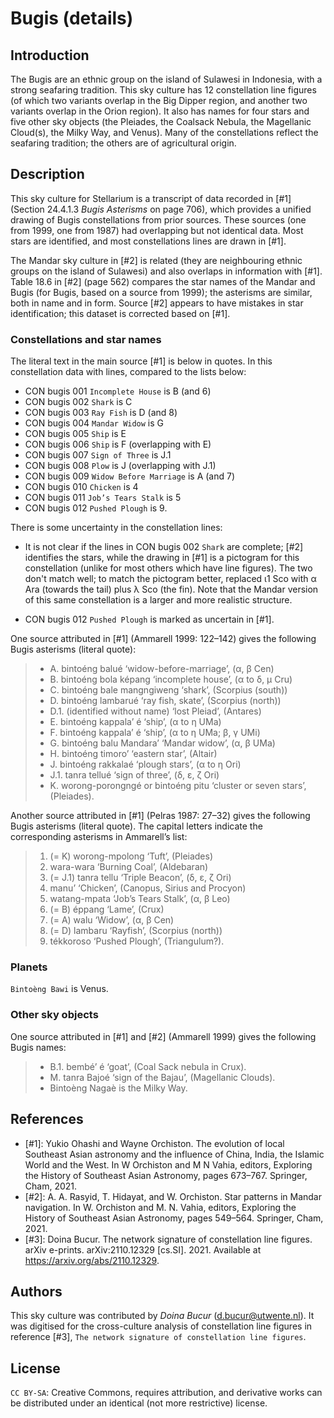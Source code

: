 # Bugis (details)

## Introduction

The Bugis are an ethnic group on the island of Sulawesi in Indonesia, with a strong seafaring tradition. This sky culture has 12 constellation line figures (of which two variants overlap in the Big Dipper region, and another two variants overlap in the Orion region). It also has names for four stars and five other sky objects (the Pleiades, the Coalsack Nebula, the Magellanic Cloud(s), the Milky Way, and Venus). Many of the constellations reflect the seafaring tradition; the others are of agricultural origin.

## Description

This sky culture for Stellarium is a transcript of data recorded in [#1] (Section 24.4.1.3 _Bugis Asterisms_ on page 706), which provides a unified drawing of Bugis constellations from prior sources. These sources (one from 1999, one from 1987) had overlapping but not identical data. Most stars are identified, and most constellations lines are drawn in [#1].

The Mandar sky culture in [#2] is related (they are neighbouring ethnic groups on the island of Sulawesi) and also overlaps in information with [#1]. Table 18.6 in [#2] (page 562) compares the star names of the Mandar and Bugis (for Bugis, based on a source from 1999); the asterisms are similar, both in name and in form. Source [#2] appears to have mistakes in star identification; this dataset is corrected based on [#1].

### Constellations and star names

The literal text in the main source [#1] is below in quotes. In this constellation data with lines, compared to the lists below:

- CON bugis 001 `Incomplete House` is B (and 6)
- CON bugis 002 `Shark` is C
- CON bugis 003 `Ray Fish` is D (and 8)
- CON bugis 004 `Mandar Widow` is G
- CON bugis 005 `Ship` is E
- CON bugis 006 `Ship` is F (overlapping with E)
- CON bugis 007 `Sign of Three` is J.1
- CON bugis 008 `Plow` is J (overlapping with J.1)
- CON bugis 009 `Widow Before Marriage` is A (and 7)
- CON bugis 010 `Chicken` is 4
- CON bugis 011 `Job’s Tears Stalk` is 5
- CON bugis 012 `Pushed Plough` is 9.

There is some uncertainty in the constellation lines:

- It is not clear if the lines in CON bugis 002 `Shark` are complete; [#2] identifies the stars, while the drawing in [#1] is a pictogram for this constellation (unlike for most others which have line figures). The two don't match well; to match the pictogram better, replaced ι1 Sco with α Ara (towards the tail) plus λ Sco (the fin). Note that the Mandar version of this same constellation is a larger and more realistic structure.

- CON bugis 012 `Pushed Plough` is marked as uncertain in [#1].

One source attributed in [#1] (Ammarell 1999: 122–142) gives the following Bugis asterisms (literal quote):

> * A. bintoéng balué ‘widow-before-marriage’, (α, β Cen)
> * B. bintoéng bola képang ‘incomplete house’, (α to δ, μ Cru)
> * C. bintoéng bale mangngiweng ‘shark’, (Scorpius (south))
> * D. bintoéng lambarué ‘ray fish, skate’, (Scorpius (north))
> *    D.1. (identified without name) ‘lost Pleiad’, (Antares)
> * E. bintoéng kappala’ é ‘ship’, (α to η UMa)
> * F. bintoéng kappala’ é ‘ship’, (α to η UMa; β, γ UMi)
> * G. bintoéng balu Mandara’ ‘Mandar widow’, (α, β UMa)
> * H. bintoéng timoro’ ‘eastern star’, (Altair)
> * J. bintoéng rakkalaé ‘plough stars’, (α to η Ori)
> *    J.1. tanra tellué ‘sign of three’, (δ, ε, ζ Ori)
> * K. worong-porongngé or bintoéng pitu ‘cluster or seven stars’, (Pleiades).

Another source attributed in [#1] (Pelras 1987: 27–32) gives the following Bugis asterisms (literal quote). The capital letters indicate the corresponding asterisms in Ammarell’s list:

> 1. (= K) worong-mpolong ‘Tuft’, (Pleiades)
> 2. wara-wara ‘Burning Coal’, (Aldebaran)
> 3. (= J.1) tanra tellu ‘Triple Beacon’, (δ, ε, ζ Ori)
> 4. manu’ ‘Chicken’, (Canopus, Sirius and Procyon)
> 5. watang-mpata ‘Job’s Tears Stalk’, (α, β Leo)
> 6. (= B) éppang ‘Lame’, (Crux)
> 7. (= A) walu ‘Widow’, (α, β Cen)
> 8. (= D) lambaru ‘Rayfish’, (Scorpius (north))
> 9. tékkoroso ‘Pushed Plough’, (Triangulum?).

### Planets

`Bintoѐng Bawi` is Venus.

### Other sky objects

One source attributed in [#1] and [#2] (Ammarell 1999) gives the following Bugis names:

> * B.1. bembé’ é ‘goat’, (Coal Sack nebula in Crux).
> * M. tanra Bajoé ‘sign of the Bajau’, (Magellanic Clouds).
> * Bintoѐng Nagaѐ is the Milky Way.

## References

 - [#1]: Yukio Ohashi and Wayne Orchiston. The evolution of local Southeast Asian astronomy and the influence of China, India, the Islamic World and the West. In W Orchiston and M N Vahia, editors, Exploring the History of Southeast Asian Astronomy, pages 673–767. Springer, Cham, 2021.
 - [#2]: A. A. Rasyid, T. Hidayat, and W. Orchiston. Star patterns in Mandar navigation. In W. Orchiston and M. N. Vahia, editors, Exploring the History of Southeast Asian Astronomy, pages 549–564. Springer, Cham, 2021.
 - [#3]: Doina Bucur. The network signature of constellation line figures. arXiv e-prints. arXiv:2110.12329 [cs.SI]. 2021. Available at <https://arxiv.org/abs/2110.12329>.

## Authors

This sky culture was contributed by _Doina Bucur_ (d.bucur@utwente.nl). It was digitised for the cross-culture analysis of constellation line figures in reference [#3], `The network signature of constellation line figures`.

## License

`CC BY-SA`: Creative Commons, requires attribution, and derivative works can be distributed under an identical (not more restrictive) license.
